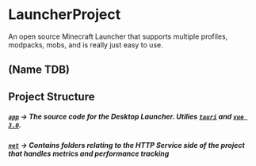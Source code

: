 # LauncherProject
An open source Minecraft Launcher that supports multiple profiles, modpacks, mobs, and is really just easy to use.

## (Name TDB)

## Project Structure

##### [`app`](https://github.com/BlazingTide/LauncherProject/tree/main/app) -> The source code for the Desktop Launcher. Utilies [`tauri`](https://tauri.app/) and [`vue 3.0`](https://vuejs.org/).
##### [`net`](https://github.com/BlazingTide/LauncherProject/tree/main/net) -> Contains folders relating to the HTTP Service side of the project that handles metrics and performance tracking
